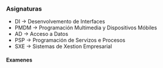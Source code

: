 ### Asignaturas

- DI → Desenvolvemento de Interfaces
- PMDM → Programación Multimedia y Dispositivos Móbiles
- AD → Acceso a Datos
- PSP → Programación de Servizos e Procesos
- SXE → Sistemas de Xestion Empresarial

#### Examenes

